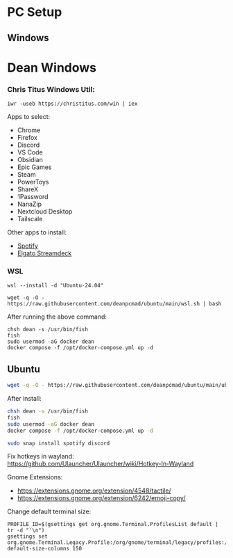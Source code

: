 # PC Setup

## Windows

# Dean Windows

### Chris Titus Windows Util:

```
iwr -useb https://christitus.com/win | iex
```

Apps to select:

- Chrome
- Firefox
- Discord
- VS Code
- Obsidian
- Epic Games
- Steam
- PowerToys
- ShareX
- 1Password
- NanaZip
- Nextcloud Desktop
- Tailscale

Other apps to install:

- [Spotify](https://download.scdn.co/SpotifySetup.exe)
- [Elgato Streamdeck](https://www.elgato.com/us/en/s/downloads)

### WSL

```
wsl --install -d "Ubuntu-24.04"
```

```
wget -q -O - https://raw.githubusercontent.com/deanpcmad/ubuntu/main/wsl.sh | bash
```

After running the above command:

```
chsh dean -s /usr/bin/fish
fish
sudo usermod -aG docker dean
docker compose -f /opt/docker-compose.yml up -d
```


## Ubuntu

```bash
wget -q -O - https://raw.githubusercontent.com/deanpcmad/ubuntu/main/ubuntu.sh | bash
```

After install:

```bash
chsh dean -s /usr/bin/fish
fish
sudo usermod -aG docker dean
docker compose -f /opt/docker-compose.yml up -d

sudo snap install spotify discord
```

Fix hotkeys in wayland: https://github.com/Ulauncher/Ulauncher/wiki/Hotkey-In-Wayland

Gnome Extensions:

- https://extensions.gnome.org/extension/4548/tactile/
- https://extensions.gnome.org/extension/6242/emoji-copy/

Change default terminal size:

```
PROFILE_ID=$(gsettings get org.gnome.Terminal.ProfilesList default | tr -d "'\n")
gsettings set org.gnome.Terminal.Legacy.Profile:/org/gnome/terminal/legacy/profiles:/:$PROFILE_ID/ default-size-columns 150
```
